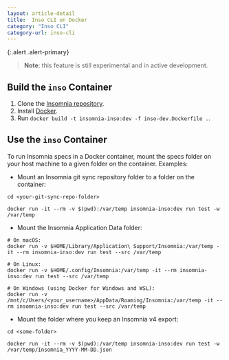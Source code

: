 ```yaml
---
layout: article-detail
title:  Inso CLI on Docker
category: "Inso CLI"
category-url: inso-cli
---
```


{:.alert .alert-primary}
> **Note**: this feature is still experimental and in active development.

## Build the `inso` Container

1. Clone the [Insomnia repository](https://github.com/Kong/insomnia).
2. Install [Docker](https://docs.docker.com/get-docker/).
3. Run `docker build -t insomnia-inso:dev -f inso-dev.Dockerfile .`.

## Use the `inso` Container

To run Insomnia specs in a Docker container, mount the specs folder on your host machine to a given folder on the container. Examples:

- Mount an Insomnia git sync repository folder to a folder on the container:

```shell
cd <your-git-sync-repo-folder>

docker run -it --rm -v $(pwd):/var/temp insomnia-inso:dev run test -w /var/temp
```

- Mount the Insomnia Application Data folder:

```shell
# On macOS:
docker run -v $HOME/Library/Application\ Support/Insomnia:/var/temp -it --rm insomnia-inso:dev run test --src /var/temp

# On Linux:
docker run -v $HOME/.config/Insomnia:/var/temp -it --rm insomnia-inso:dev run test --src /var/temp

# On Windows (using Docker for Windows and WSL):
docker run -v /mnt/c/Users/<your_username>/AppData/Roaming/Insomnia:/var/temp -it --rm insomnia-inso:dev run test --src /var/temp
```

- Mount the folder where you keep an Insomnia v4 export:

```shell
cd <some-folder>

docker run -it --rm -v $(pwd):/var/temp insomnia-inso:dev run test -w /var/temp/Insomnia_YYYY-MM-DD.json
```
